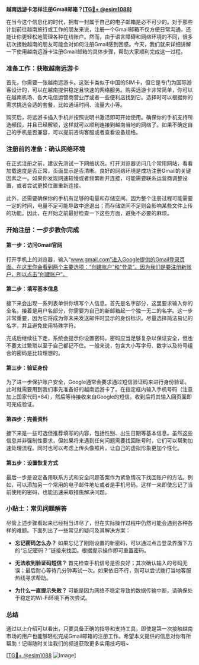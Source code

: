 **越南远游卡怎样注册Gmail邮箱？[[TG💪+ @esim1088](https://t.me/s/esim1088)]**

在当今这个信息化的时代，拥有一封属于自己的电子邮箱是必不可少的。对于那些计划前往越南旅行或工作的朋友来说，注册一个Gmail邮箱不仅方便日常沟通，还能让你更轻松地管理各种在线账户。然而，由于语言障碍和网络环境的不同，很多初次接触越南的朋友可能会对如何注册Gmail感到困惑。今天，我们就来详细讲解一下使用越南远游卡注册Gmail邮箱的具体步骤，帮助大家顺利完成这一过程。

### 准备工作：获取越南远游卡

首先，你需要一张越南远游卡。这张卡类似于中国的SIM卡，但它是专门为国际游客设计的，可以在越南提供稳定且快速的网络服务。购买远游卡非常简单，你可以在越南机场、各大电信运营商营业厅或者一些便利店找到它。选择时可以根据你的需求挑选合适的套餐，比如通话时间、流量大小等。

购买后，将远游卡插入手机并按照说明书激活即可开始使用。确保你的手机支持所选频段，并且已经解锁，这样就可以顺利连接到越南当地的网络了。如果不确定自己的手机是否兼容，可以提前咨询客服或者查看设备规格。

### 注册前的准备：确认网络环境

在正式注册之前，建议先测试一下网络状况。打开浏览器访问几个常用网站，看看加载速度是否正常，页面显示是否清晰。良好的网络环境是成功注册Gmail的关键因素之一。如果你发现网速较慢或者频繁断开连接，可能需要联系运营商调整设置，或者尝试更换位置重新连接。

此外，还需要确保你的手机有足够的电量和存储空间。因为整个注册过程可能需要一定的时间，电量不足可能导致中途退出；而存储空间不足则会影响某些文件上传的功能。因此，在开始之前最好检查一下这些方面，避免不必要的麻烦。

### 开始注册：一步步教你完成

#### 第一步：访问Gmail官网

打开手机上的浏览器，输入“www.gmail.com”进入Google提供的Gmail登录页面。在这里你会看到两个主要选项：“创建账户”和“登录”。因为我们是要注册新账户，所以点击“创建账户”。

#### 第二步：填写基本信息

接下来会出现一系列表单供你填写个人信息。首先是名字部分，这里要求输入你的全名。接着是用户名部分，你需要为自己的新邮箱起一个独一无二的名字。这一步非常重要，因为它将成为你未来发送邮件时显示的身份标识。尽量选择简洁易记的名字，并且避免使用特殊字符。

完成后继续往下走，系统会提示你设置密码。密码应当足够复杂以保证安全，但也不要太过繁琐以至于自己都记不住。一般来说，包含大小写字母、数字以及符号组合的密码是比较理想的。

#### 第三步：验证身份

为了进一步保护账户安全，Google通常会要求通过短信验证码来进行身份验证。此时就需要用到我们事先准备好的越南远游卡了。在指定框内输入手机号码（注意加上国家代码+84），然后等待接收来自Google的短信。收到后将其输入回页面即可完成验证。

#### 第四步：完善资料

接下来是一些可选但推荐填写的内容，包括性别、出生日期等基本信息。虽然这些信息并非强制性要求，但如果将来遇到任何问题需要找回账号时，它们可以帮助加速处理流程。同时也可以考虑上传头像照片，让自己的虚拟形象更加个性化。

#### 第五步：设置恢复方式

最后一步是设定备用联系方式和安全问题答案作为紧急情况下找回账户的方法。例如，可以添加另一个常用的电子邮件地址或者是手机号码。这样一来即使忘记了当前使用的密码，也能迅速采取措施解决问题。

### 小贴士：常见问题解答

尽管上述步骤看起来已经相当详尽了，但在实际操作过程中仍然可能会遇到各种各样的难题。下面列出了一些常见的疑问及其解决方案：

- **忘记密码怎么办？**
  如果忘记了刚刚设置的新密码，可以通过点击登录界面下方的“忘记密码？”链接来找回。根据提示操作即可重置密码。

- **无法收到验证码短信？**
  首先检查手机信号是否良好；其次确认输入的号码无误；最后耐心等待几分钟再试一次。如果依旧不行，则可以尝试拨打当地客服热线寻求帮助。

- **为什么一直提示失败？**
  可能是因为网络不稳定导致的数据传输中断，请确保处于稳定的Wi-Fi环境下再次尝试。

### 总结

通过以上介绍可以看出，只要具备正确的指导和支持工具，即使是第一次接触越南市场的用户也能够轻松完成Gmail邮箱的注册工作。希望本文提供的信息对你有所帮助！记得随时关注我们的频道获取更多实用技巧哦~

[[TG💪+ @esim1088](https://t.me/s/esim1088) ![Image](https://i.postimg.cc/4NQfJmqS/Snipaste-2025-05-13-00-14-12.png)]
